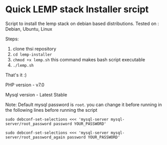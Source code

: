 # Quick LEMP stack Installer srcipt

Script to install the lemp stack on debian based distributions.
Tested on : Debian, Ubuntu, Linux

Steps:

1. clone thsi repository
2. `cd lemp-installer`
3. `chmod +x lemp.sh` this command makes bash script executable
4. `./lemp.sh`

That's it :)

PHP version - v7.0

Mysql version - Latest Stable

Note: Default mysql password is `root`. you can change it before running in the following lines before running the script

`sudo debconf-set-selections <<< 'mysql-server mysql-server/root_password password YOUR_PASSWORD'`

`sudo debconf-set-selections <<< 'mysql-server mysql-server/root_password_again password YOUR_PASSWORD'`

